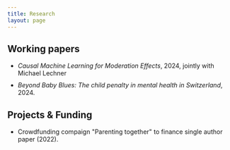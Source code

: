 ```yaml
---
title: Research
layout: page
---
```


<style>
    ul li { margin-bottom: 10px; }
</style>

<h2>Working papers</h2>

<ul>
	<li><i>Causal Machine Learning for Moderation Effects</i>, 
		2024, jointly with Michael Lechner</li>
	<li><i>Beyond Baby Blues: The child penalty in mental health in Switzerland</i>, 2024. </li>
</ul>

<h2>Projects & Funding</h2>

<ul>
	<li>Crowdfunding compaign "Parenting together" to finance single author paper</i> (2022).</li>
</ul>
